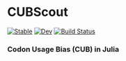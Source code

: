 # CUBScout

[![Stable](https://img.shields.io/badge/docs-stable-blue.svg)](https://gus-pendleton.github.io/CUBScout.jl/stable/)
[![Dev](https://img.shields.io/badge/docs-dev-blue.svg)](https://gus-pendleton.github.io/CUBScout.jl/dev/)
[![Build Status](https://github.com/gus-pendleton/CUBScout.jl/actions/workflows/CI.yml/badge.svg?branch=main)](https://github.com/gus-pendleton/CUBScout.jl/actions/workflows/CI.yml?query=branch%3Amain)

### Codon Usage Bias (CUB) in Julia
